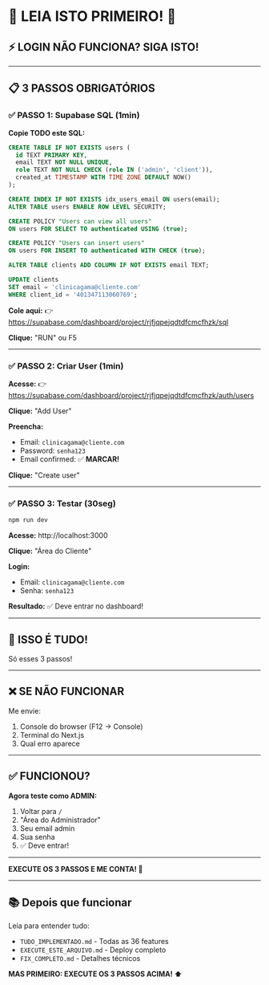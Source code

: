 # 🚨 LEIA ISTO PRIMEIRO! 🚨

## ⚡ LOGIN NÃO FUNCIONA? SIGA ISTO!

---

## 📋 3 PASSOS OBRIGATÓRIOS

### ✅ PASSO 1: Supabase SQL (1min)

**Copie TODO este SQL:**

```sql
CREATE TABLE IF NOT EXISTS users (
  id TEXT PRIMARY KEY,
  email TEXT NOT NULL UNIQUE,
  role TEXT NOT NULL CHECK (role IN ('admin', 'client')),
  created_at TIMESTAMP WITH TIME ZONE DEFAULT NOW()
);

CREATE INDEX IF NOT EXISTS idx_users_email ON users(email);
ALTER TABLE users ENABLE ROW LEVEL SECURITY;

CREATE POLICY "Users can view all users"
ON users FOR SELECT TO authenticated USING (true);

CREATE POLICY "Users can insert users"
ON users FOR INSERT TO authenticated WITH CHECK (true);

ALTER TABLE clients ADD COLUMN IF NOT EXISTS email TEXT;

UPDATE clients 
SET email = 'clinicagama@cliente.com' 
WHERE client_id = '401347113060769';
```

**Cole aqui:**
👉 https://supabase.com/dashboard/project/rjfjqpejqdtdfcmcfhzk/sql

**Clique:** "RUN" ou F5

---

### ✅ PASSO 2: Criar User (1min)

**Acesse:**
👉 https://supabase.com/dashboard/project/rjfjqpejqdtdfcmcfhzk/auth/users

**Clique:** "Add User"

**Preencha:**
- Email: `clinicagama@cliente.com`
- Password: `senha123`
- Email confirmed: ✅ **MARCAR!**

**Clique:** "Create user"

---

### ✅ PASSO 3: Testar (30seg)

```bash
npm run dev
```

**Acesse:** http://localhost:3000

**Clique:** "Área do Cliente"

**Login:**
- Email: `clinicagama@cliente.com`
- Senha: `senha123`

**Resultado:** ✅ Deve entrar no dashboard!

---

## 🎯 ISSO É TUDO!

Só esses 3 passos!

---

## ❌ SE NÃO FUNCIONAR

Me envie:
1. Console do browser (F12 → Console)
2. Terminal do Next.js
3. Qual erro aparece

---

## ✅ FUNCIONOU?

**Agora teste como ADMIN:**

1. Voltar para `/`
2. "Área do Administrador"
3. Seu email admin
4. Sua senha
5. ✅ Deve entrar!

---

**EXECUTE OS 3 PASSOS E ME CONTA! 🚀**

---

## 📚 Depois que funcionar

Leia para entender tudo:
- `TUDO_IMPLEMENTADO.md` - Todas as 36 features
- `EXECUTE_ESTE_ARQUIVO.md` - Deploy completo
- `FIX_COMPLETO.md` - Detalhes técnicos

**MAS PRIMEIRO: EXECUTE OS 3 PASSOS ACIMA! ⬆️**

